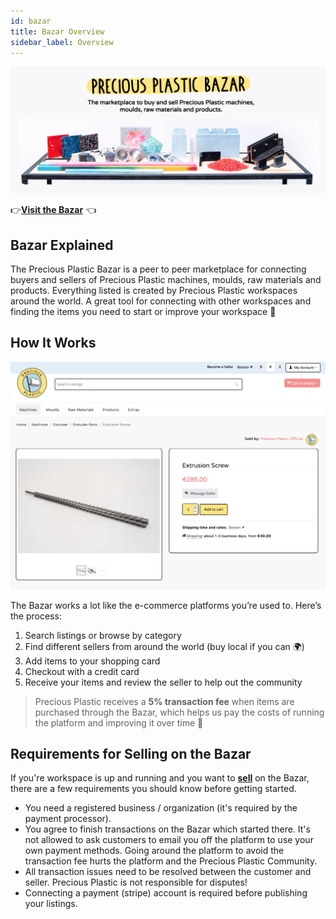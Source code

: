 ```yaml
---
id: bazar
title: Bazar Overview
sidebar_label: Overview
---
```

<style>
:root {
  --highlight: #f7b77b;
  --hover: #f7b77b;
}
</style>

<img style="margin-left: 0;" src="../assets/Business/BazarMain.png
" width="1000"/>

👉**[Visit the Bazar](http://bazar.preciousplastic.com/)**  👈

## Bazar Explained
The Precious Plastic Bazar is a peer to peer marketplace for connecting buyers and sellers of Precious Plastic machines, moulds, raw materials and products. Everything listed is created by Precious Plastic workspaces around the world. A great tool for connecting with other workspaces and finding the items you need to start or improve your workspace 👊

## How It Works

<img style="margin-left: 0;" src="../assets/Business/Bazarproduct.png
" width="1000"/>  

The Bazar works a lot like the e-commerce platforms you’re used to. Here’s the process: 

1. Search listings or browse by category 
2. Find different sellers from around the world (buy local if you can 🌍) 
3. Add items to your shopping card
4. Checkout with a credit card 
5. Receive your items and review the seller to help out the community

> Precious Plastic receives a **5% transaction fee** when items are purchased through the Bazar, which helps us pay the costs of running the platform and improving it over time 💪

## Requirements for Selling on the Bazar
If you're workspace is up and running and you want to **[sell](https://bazar.preciousplastic.com/index.php?dispatch=companies.apply_for_vendor)** on the Bazar, there are a few requirements you should know before getting started.

* You need a registered business / organization (it's required by the payment processor).
* You agree to finish transactions on the Bazar which started there. It's not allowed to ask customers to email you off the platform to use your own payment methods. Going around the platform to avoid the transaction fee hurts the platform and the Precious Plastic Community. 
* All transaction issues need to be resolved between the customer and seller. Precious Plastic is not responsible for disputes!
* Connecting a payment (stripe) account is required before publishing your listings.  